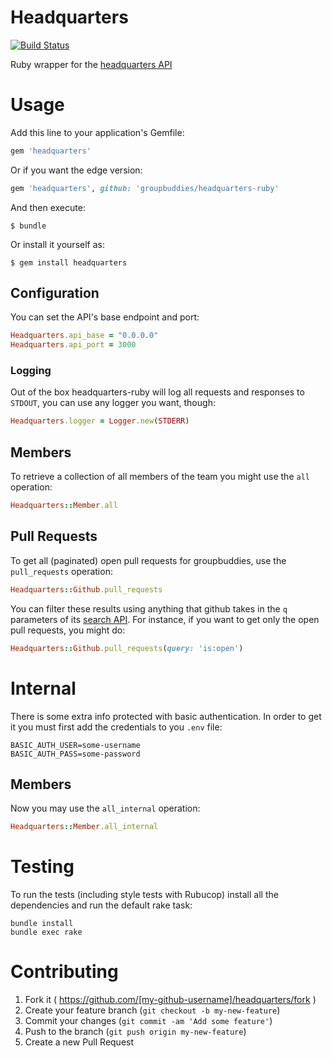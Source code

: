 # Headquarters

[![Build Status](https://semaphoreapp.com/api/v1/projects/2a53d14e-b72c-4047-bd1d-1193498cf8fe/311022/shields_badge.svg)](https://semaphoreapp.com/groupbuddies/headquarters-ruby)

Ruby wrapper for the [headquarters API](https://github.com/groupbuddies/headquarters)

# Usage

Add this line to your application's Gemfile:

```ruby
gem 'headquarters'
```

Or if you want the edge version:

```ruby
gem 'headquarters', github: 'groupbuddies/headquarters-ruby'
```

And then execute:

    $ bundle

Or install it yourself as:

    $ gem install headquarters


## Configuration

You can set the API's base endpoint and port:

```ruby
Headquarters.api_base = "0.0.0.0"
Headquarters.api_port = 3000
```

### Logging

Out of the box headquarters-ruby will log all requests and responses to `STDOUT`, you
can use any logger you want, though:

```ruby
Headquarters.logger = Logger.new(STDERR)
```

## Members

To retrieve a collection of all members of the team you might use the `all`
operation:

```ruby
Headquarters::Member.all
```

## Pull Requests

To get all (paginated) open pull requests for groupbuddies, use the
`pull_requests` operation:

```ruby
Headquarters::Github.pull_requests
```

You can filter these results using anything that github takes in the `q`
parameters of its [search API](https://developer.github.com/v3/search/). For
instance, if you want to get only the open pull requests, you might do:

```ruby
Headquarters::Github.pull_requests(query: 'is:open')
```

# Internal

There is some extra info protected with basic authentication. In order to get it
you must first add the credentials to you `.env` file:

```
BASIC_AUTH_USER=some-username
BASIC_AUTH_PASS=some-password
```

## Members

Now you may use the `all_internal` operation:

```ruby
Headquarters::Member.all_internal
```

# Testing

To run the tests (including style tests with Rubucop) install all the
dependencies and run the default rake task:

```
bundle install
bundle exec rake
```

# Contributing

1. Fork it ( https://github.com/[my-github-username]/headquarters/fork )
2. Create your feature branch (`git checkout -b my-new-feature`)
3. Commit your changes (`git commit -am 'Add some feature'`)
4. Push to the branch (`git push origin my-new-feature`)
5. Create a new Pull Request
